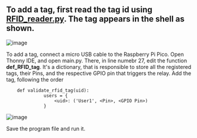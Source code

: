 ## To add a tag, first read the tag id using [RFID_reader.py](https://github.com/0x416E50/Hardware-2-FA-/blob/main/RFID_reader.py). The tag appears in the shell as shown. 

![image](https://github.com/0x416E50/Hardware-2-FA-/assets/167105040/b6fb3060-6fdf-40e4-80ee-e8ee6ddcc403)

To add a tag, connect a micro USB cable to the Raspberry Pi Pico. Open Thonny IDE, and open main.py. There, in line numebr 27, edit the function **def_RFID_tag**.
It's a dictionary, that is responsible to store all the registered tags, their Pins, and the respective GPIO pin that triggers the relay. 
Add the tag, following the order

        def validate_rfid_tag(uid):
                  users = {
                      <uid>: ('User1', <Pin>, <GPIO Pin>)
                  }

![image](https://github.com/0x416E50/Hardware-2-FA-/assets/167105040/9b2a0b87-b3a1-46ea-b9a1-a43156f41bc3)

Save the program file and run it. 

